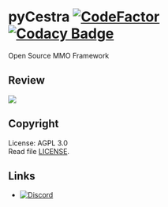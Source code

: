 # pyCestra [![CodeFactor](https://www.codefactor.io/repository/github/cestra/pycestra/badge)](https://www.codefactor.io/repository/github/cestra/pycestra) [![Codacy Badge](https://app.codacy.com/project/badge/Grade/c9ff815dc5864197ba5dbfb5ae3b1d07)](https://www.codacy.com/gh/Cestra/pyCestra/dashboard?utm_source=github.com&amp;utm_medium=referral&amp;utm_content=Cestra/pyCestra&amp;utm_campaign=Badge_Grade)
Open Source MMO Framework

## Review
![](.github/review-video.gif)

## Copyright
License: AGPL 3.0  
Read file [LICENSE](LICENSE).

## Links
* [![Discord](https://img.shields.io/discord/258735231870173184?label=discord)](https://discord.com/invite/n5K6WqF)
